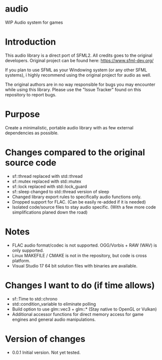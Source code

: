 # audio
WIP Audio system for games



# Introduction

This audio library is a direct port of SFML2. All credits goes to the original developers. Original project can be found here: https://www.sfml-dev.org/

If you plan to use SFML as your Windowing system (or any other SFML systems), i highly recommend using the original project for audio as well.

The original authors are in no way responsible for bugs you may encounter while using this library. Please use the "Issue Tracker" found on this repository to report bugs. 

# Purpose

Create a minimalistic, portable audio library with as few external dependencies as possible.


# Changes compared to the original source code
* sf::thread replaced with std::thread
* sf::mutex replaced with std::mutex
* sf::lock replaced with std::lock_guard
* sf::sleep changed to std::thread version of sleep
* Changed library export rules to specifically audio functions only. 
* Dropped support for FLAC. (Can be easily re-added if it is needed)
* Isolated code/source files to stay audio specific. (With a few more code simplifications planed down the road)



# Notes

* FLAC audio format/codec is not supported. OGG/Vorbis + RAW (WAV) is only supported.
* Linux MAKEFILE / CMAKE is not in the repository, but code is cross platform.
* Visual Studio 17 64 bit solution files with binaries are available.

# Changes I want to do (if time allows)

* sf::Time to std::chrono
* std::condition_variable to eliminate polling
* Build option to use glm::vec3 + glm::* (Stay native to OpenGL or Vulkan)
* Additional accessor functions for direct memory access for game engines and general audio manipulations.


# Version of changes

* 0.0.1
Initial version. Not yet tested. 
